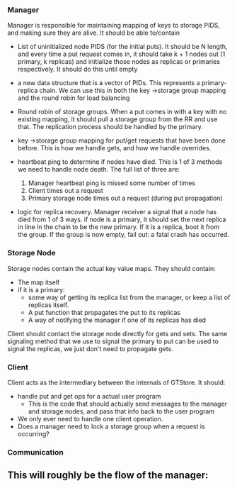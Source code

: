 ### Manager
Manager is responsible for maintaining mapping of keys to storage PIDS, and making sure they are alive. It should be able to/contain

* List of uninitialized node PIDS (for the initial puts). It should be N length, and every time a put request comes in, it should take k + 1 nodes out (1 primary, k replicas) and initialize those nodes as replicas or primaries respectively. It should do this until empty

* a new data structure that is a vector of PIDs. This represents a primary-replica chain. We can use this in both the key ->storage group mapping and the round robin for load balancing

* Round robin of storage groups. When a put comes in with a key with no existing mapping, it should pull a storage group from the RR and use that. The replication process should be handled by the primary. 

* key ->storage group mapping for put/get requests that have been done before. This is how we handle gets, and how we handle overrides.

* heartbeat ping to determine if nodes have died. This is 1 of 3 methods we need to handle node death. The full list of three are:
    1. Manager heartbeat ping is missed some number of times
    2. Client times out a request
    3. Primary storage node times out a request (during put propagation)

* logic for replica recovery. Manager receiver a signal that a node has died from 1 of 3 ways. if node is a primary, it should set the next replica in line in the chain to be the new primary. If it is a replica, boot it from the group. If the group is now empty, fail out: a fatal crash has occurred.

### Storage Node

Storage nodes contain the actual key value maps. They should contain:

* The map itself
* if it is a primary:
    * some way of getting its replica list from the manager, or keep a list of replicas itself.
    * A put function that propagates the put to its replicas
    * A way of notifying the manager if one of its replicas has died

Client should contact the storage node directly for gets and sets. The same signaling method that we use to signal the primary to put can be used to signal the replicas, we just don't need to propagate gets. 

### Client

Client acts as the intermediary between the internals of GTStore. It should: 

* handle put and get ops for a actual user program
    * This is the code that should actually send messages to the manager and storage nodes, and pass that info back to the user program
* We only ever need to handle one client operation.
* Does a manager need to lock a storage group when a request is occurring?


### Communication

This will roughly be the flow of the manager:
- 